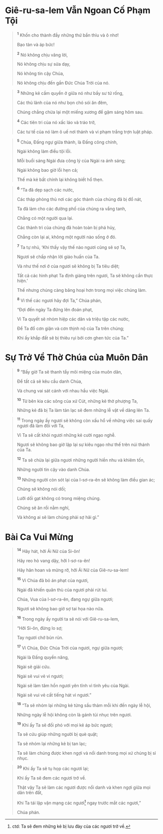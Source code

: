 # Giê-ru-sa-lem Vẫn Ngoan Cố Phạm Tội

> <sup><b>1</b></sup> Khốn cho thành đầy những thứ bẩn thỉu và ô nhơ!
> 
> Bạo tàn và áp bức!
> 
> <sup><b>2</b></sup> Nó không chịu vâng lời,
> 
> Nó không chịu sự sửa dạy,
> 
> Nó không tin cậy Chúa,
> 
> Nó không chịu đến gần Ðức Chúa Trời của nó.
>


> <sup><b>3</b></sup> Những kẻ cầm quyền ở giữa nó như bầy sư tử rống,
> 
> Các thủ lãnh của nó như bọn chó sói ăn đêm,
> 
> Chúng chẳng chừa lại một miếng xương để gặm sáng hôm sau.
> 
> <sup><b>4</b></sup> Các tiên tri của nó xấc láo và tráo trở,
> 
> Các tư tế của nó làm ô uế nơi thánh và vi phạm trắng trợn luật pháp.
>


> <sup><b>5</b></sup> Chúa, Ðấng ngự giữa thành, là Ðấng công chính,
> 
> Ngài không làm điều tội lỗi.
> 
> Mỗi buổi sáng Ngài đưa công lý của Ngài ra ánh sáng;
> 
> Ngài không bao giờ lỗi hẹn cả;
> 
> Thế mà kẻ bất chính lại không biết hổ thẹn.
>


> <sup><b>6</b></sup> “Ta đã dẹp sạch các nước,
> 
> Các tháp phòng thủ nơi các góc thành của chúng đã bị đổ nát,
> 
> Ta đã làm cho các đường phố của chúng ra vắng tanh,
> 
> Chẳng có một người qua lại.
> 
> Các thành trì của chúng đã hoàn toàn bị phá hủy,
> 
> Chẳng còn lại ai, không một người nào sống ở đó.
> 
> <sup><b>7</b></sup> Ta tự nhủ, ‘Khi thấy vậy thế nào ngươi cũng sẽ sợ Ta,
> 
> Ngươi sẽ chấp nhận lời giáo huấn của Ta.
> 
> Và như thế nơi ở của ngươi sẽ không bị Ta tiêu diệt;
> 
> Tất cả các hình phạt Ta định giáng trên ngươi, Ta sẽ không cần thực hiện.’
> 
> Thế nhưng chúng càng băng hoại hơn trong mọi việc chúng làm.
> 
> <sup><b>8</b></sup> Vì thế các ngươi hãy đợi Ta,” Chúa phán,
> 
> “Ðợi đến ngày Ta đứng lên đoán phạt,
> 
> Vì Ta quyết sẽ nhóm hiệp các dân và triệu tập các nước,
> 
> Ðể Ta đổ cơn giận và cơn thịnh nộ của Ta trên chúng;
> 
> Khi ấy khắp đất sẽ bị thiêu rụi bởi cơn ghen tức của Ta.”
>


# Sự Trở Về Thờ Chúa của Muôn Dân

> <sup><b>9</b></sup> “Bấy giờ Ta sẽ thanh tẩy môi miệng của muôn dân,
> 
> Ðể tất cả sẽ kêu cầu danh Chúa,
> 
> Và chung vai sát cánh với nhau hầu việc Ngài.
> 
> <sup><b>10</b></sup> Từ bên kia các sông của xứ Cút, những kẻ thờ phượng Ta,
> 
> Những kẻ đã bị Ta làm tản lạc sẽ đem những lễ vật về dâng lên Ta.
>


> <sup><b>11</b></sup> Trong ngày ấy ngươi sẽ không còn xấu hổ về những việc sai quấy ngươi đã làm đối với Ta,
> 
> Vì Ta sẽ cất khỏi ngươi những kẻ cười ngạo nghễ.
> 
> Ngươi sẽ không bao giờ lập lại sự kiêu ngạo như thế trên núi thánh của Ta.
> 
> <sup><b>12</b></sup> Ta sẽ chừa lại giữa ngươi những người hiền nhu và khiêm tốn,
> 
> Những người tin cậy vào danh Chúa.
> 
> <sup><b>13</b></sup> Những người còn sót lại của I-sơ-ra-ên sẽ không làm điều gian ác;
> 
> Chúng sẽ không nói dối;
> 
> Lưỡi dối gạt không có trong miệng chúng.
> 
> Chúng sẽ ăn rồi nằm nghỉ,
> 
> Và không ai sẽ làm chúng phải sợ hãi gì.”
>


# Bài Ca Vui Mừng

> <sup><b>14</b></sup> Hãy hát, hỡi Ái Nữ của Si-ôn!
> 
> Hãy reo hò vang dậy, hỡi I-sơ-ra-ên!
> 
> Hãy hân hoan và mừng rỡ, hỡi Ái Nữ của Giê-ru-sa-lem!
> 
> <sup><b>15</b></sup> Vì Chúa đã bỏ án phạt của ngươi,
> 
> Ngài đã khiến quân thù của ngươi phải rút lui.
> 
> Chúa, Vua của I-sơ-ra-ên, đang ngự giữa ngươi;
> 
> Ngươi sẽ không bao giờ sợ tai họa nào nữa.
>


> <sup><b>16</b></sup> Trong ngày ấy người ta sẽ nói với Giê-ru-sa-lem,
> 
> “Hỡi Si-ôn, đừng lo sợ;
> 
> Tay ngươi chớ bủn rủn.
> 
> <sup><b>17</b></sup> Vì Chúa, Ðức Chúa Trời của ngươi, ngự giữa ngươi;
> 
> Ngài là Ðấng quyền năng,
> 
> Ngài sẽ giải cứu.
> 
> Ngài sẽ vui vẻ vì ngươi;
> 
> Ngài sẽ làm tâm hồn ngươi yên tĩnh vì tình yêu của Ngài.
> 
> Ngài sẽ vui vẻ cất tiếng hát vì ngươi.”
>


> <sup><b>18</b></sup> “Ta sẽ nhóm lại những kẻ từng sầu thảm mỗi khi đến ngày lễ hội,
> 
> Những ngày lễ hội không còn là gánh tủi nhục trên ngươi.
> 
> <sup><b>19</b></sup> Khi ấy Ta sẽ đối phó với mọi kẻ áp bức ngươi;
> 
> Ta sẽ cứu giúp những người bị què quặt;
> 
> Ta sẽ nhóm lại những kẻ bị tan lạc;
> 
> Ta sẽ làm chúng được khen ngợi và nổi danh trong mọi xứ chúng bị sỉ nhục.
>


> <sup><b>20</b></sup> Khi ấy Ta sẽ tụ họp các ngươi lại;
> 
> Khi ấy Ta sẽ đem các ngươi trở về.
> 
> Thật vậy Ta sẽ làm các ngươi được nổi danh và khen ngợi giữa mọi dân trên đất,
> 
> Khi Ta tái lập vận mạng các ngươi[^1] ngay trước mắt các ngươi,”
> 
> Chúa phán.
>

[^1]: ctd: Ta sẽ đem những kẻ bị lưu đày của các ngươi trở về.